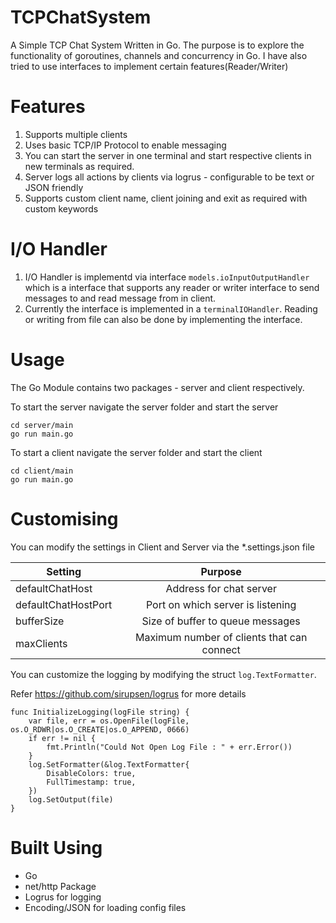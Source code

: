 # TCPChatSystem
A Simple TCP Chat System Written in Go. The purpose is to explore the functionality of goroutines, channels and concurrency in Go. I have also tried to use interfaces to implement certain features(Reader/Writer)

# Features
1. Supports multiple clients
2. Uses basic TCP/IP Protocol to enable messaging
3. You can start the server in one terminal and start respective clients in new terminals as required.
4. Server logs all actions by clients via logrus - configurable to be text or JSON friendly
5. Supports custom client name, client joining and exit as required with custom keywords

# I/O Handler
1. I/O Handler is implementd via interface `models.ioInputOutputHandler` which is a interface that supports any reader or writer interface to send messages to and read message from in client.
2. Currently the interface is implemented in a `terminalIOHandler`. Reading or writing from file can also be done by implementing the interface.

# Usage

The Go Module contains two packages - server and client respectively.

To start the server navigate the server folder and start the server

```
cd server/main
go run main.go
```


To start a client navigate the server folder and start the client

```
cd client/main
go run main.go
```

# Customising

You can modify the settings in Client and Server via the \*.settings.json file

| Setting        | Purpose      |
| ------------- |:-------------:|
| defaultChatHost      | Address for chat server |
| defaultChatHostPort      | Port on which server is listening      |
| bufferSize | Size of buffer to queue messages      |
| maxClients | Maximum number of clients that can connect     |


You can customize the logging by modifying the struct `log.TextFormatter`. 

Refer https://github.com/sirupsen/logrus for more details

```
func InitializeLogging(logFile string) {
	var file, err = os.OpenFile(logFile, os.O_RDWR|os.O_CREATE|os.O_APPEND, 0666)
	if err != nil {
		fmt.Println("Could Not Open Log File : " + err.Error())
	}
	log.SetFormatter(&log.TextFormatter{
		DisableColors: true,
		FullTimestamp: true,
	})
	log.SetOutput(file)
}
```

# Built Using

- Go
- net/http Package
- Logrus for logging
- Encoding/JSON for loading config files
